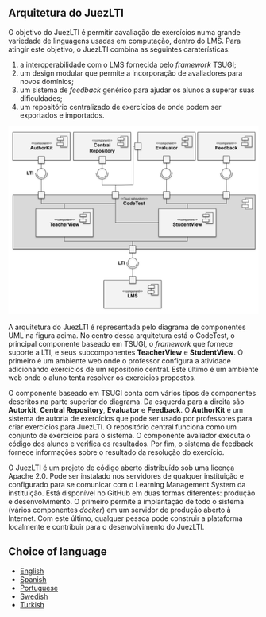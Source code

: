 ## Arquitetura do JuezLTI

O objetivo do JuezLTI é permitir aavaliação de exercícios numa grande variedade de linguagens usadas em computação, dentro do LMS.
Para atingir este objetivo, o JuezLTI combina as seguintes caraterísticas: 
1. a interoperabilidade com o LMS fornecida pelo *framework* TSUGI;
2. um design modular que permite a incorporação de avaliadores para novos domínios;
3. um sistema de *feedback* genérico para ajudar os alunos a superar suas dificuldades;
4. um repositório centralizado de exercícios de onde podem ser exportados e importados.

![JuezLTI Components](JuezLTI_Components.svg)

A arquitetura do JuezLTI é representada pelo diagrama de componentes UML na figura acima.
No centro dessa arquitetura está o CodeTest, o principal componente baseado em TSUGI, o *framework* que fornece suporte a LTI,
e seus subcomponentes **TeacherView** e **StudentView**.
O primeiro é um ambiente web onde o professor configura a atividade adicionando exercícios de um repositório central.
Este último é um ambiente web onde o aluno tenta resolver os exercícios propostos.

O componente baseado em TSUGI conta com vários tipos de componentes descritos na parte superior do diagrama. 
Da esquerda para a direita são **Autorkit**, **Central Repository**, **Evaluator** e **Feedback**.
O **AuthorKit** é um sistema de autoria de exercícios que pode ser usado por professores para criar exercícios para JuezLTI. 
O repositório central funciona como um conjunto de exercícios para o sistema.
O componente avaliador executa o código dos alunos e verifica os resultados.
Por fim, o sistema de feedback fornece informações sobre o resultado da resolução do exercício.

O JuezLTI é um projeto de código aberto distribuído sob uma licença Apache 2.0.
Pode ser instalado nos servidores de qualquer instituição e configurado para se comunicar com o Learning Management System da instituição.
Está disponível no GitHub em duas formas diferentes: produção e desenvolvimento.
O primeiro permite a implantação de todo o sistema (vários componentes *docker*) em um servidor de produção aberto à Internet.
Com este último, qualquer pessoa pode construir a plataforma localmente e contribuir para o desenvolvimento do JuezLTI.

## Choice of language
- [English](README.md)
- [Spanish](README_es.md)
- [Portuguese](README_pt.md)
- [Swedish](README_sv.md)
- [Turkish](README_tr.md)

